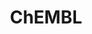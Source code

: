 ---
bigquery: https://console.cloud.google.com/bigquery?p=patents-public-data&d=ebi_chembl&page=dataset
citation: '"The ChEMBL database in 2017." Anna Gaulton, Anne Hersey, Michał Nowotka,
  A Patrícia Bento, Jon Chambers, David Mendez, Prudence Mutowo, Francis Atkinson,
  Louisa J Bellis, Elena Cibrián-Uhalte, Mark Davies, Nathan Dedman, Anneli Karlsson,
  María Paula Magariños, John P Overington, George Papadatos, Ines Smit, Andrew R
  Leach Nucleic acids Research (2017) 45 (Database Issue), D945-D954'
contributors: European Bioinformatics Institute
cost: None
description: ChEMBL Data is a manually curated database of small molecules used in
  drug discovery, including information about existing patented drugs.
documentation: 'schema: https://www.ebi.ac.uk/chembl/db_schema


  '
last_edit: Mon, 04 Apr 2022 19:07:30 GMT
location: https://console.cloud.google.com/marketplace/product/google_patents_public_datasets/chembl
maintained_by: EMBL-EBI, an outstation of European Molecular Biology Laboratory
related_publications: '

  ChEMBL: towards direct deposition of bioassay data.


  Mendez D, Gaulton A, Bento AP, Chambers J, De Veij M, Félix E, Magariños MP, Mosquera
  JF, Mutowo P, Nowotka M, Gordillo-Marañón M, Hunter F, Junco L, Mugumbate G, Rodriguez-Lopez
  M, Atkinson F, Bosc N, Radoux CJ, Segura-Cabrera A, Hersey A, Leach AR.


  — Nucleic Acids Res. 2019; 47(D1):D930-D940. doi: 10.1093/nar/gky1075

  '
schema_fields: '[''assay_class_id'', ''l8'', ''confidence_score'', ''action_type'',
  ''cl_lincs_id'', ''protein_class_desc'', ''previous_company'', ''published_value'',
  ''oc_id'', ''smid'', ''withdrawn_reason'', ''bao_endpoint'', ''isoform'', ''metref_id'',
  ''version'', ''hbd'', ''activity_count'', ''compd_id'', ''max_phase_for_ind'', ''availability_type'',
  ''entity_type'', ''enzyme_tid'', ''lle'', ''usan_year'', ''publication_number'',
  ''molregno'', ''pchembl_value'', ''upper_value'', ''who_name'', ''assay_organism'',
  ''bao_id'', ''cx_logd'', ''level3_description'', ''withdrawn_year'', ''activity_id'',
  ''authors'', ''cell_name'', ''relationship_type'', ''doi'', ''mecref_id'', ''level1_description'',
  ''parent_id'', ''ref_type'', ''l5'', ''label'', ''research_stem'', ''caloha_id'',
  ''potential_duplicate'', ''assay_param_id'', ''downgraded'', ''ddd_admr'', ''prodrug'',
  ''standard_value'', ''doc_type'', ''src_description'', ''domain_id'', ''hbd_lipinski'',
  ''published_units'', ''protein_class_id'', ''alogp'', ''variant_id'', ''site_name'',
  ''black_box_warning'', ''targcomp_id'', ''patent_expire_date'', ''l1'', ''approval_date'',
  ''standard_type'', ''pubmed_id'', ''assay_cell_type'', ''psa'', ''product_id'',
  ''source_domain_id'', ''active_ingredient'', ''alert_set_id'', ''sequence'', ''drug_record_id'',
  ''abstract'', ''class_type'', ''l4'', ''parent_go_id'', ''level1'', ''activity_comment'',
  ''level5'', ''irac_class_id'', ''patent_use_code'', ''helm_notation'', ''binding_site_comment'',
  ''toid'', ''met_conversion'', ''l7'', ''stem'', ''tbl'', ''comp_go_id'', ''parent_type'',
  ''mw_monoisotopic'', ''set_name'', ''domain_type'', ''substrate_record_id'', ''tid_fixed'',
  ''enzyme_name'', ''bei'', ''accession'', ''log_id'', ''src_id'', ''alert_id'', ''compound_key'',
  ''published_relation'', ''drug_product_flag'', ''pathway_id'', ''updated_on'', ''withdrawn_country'',
  ''warning_id'', ''target_type'', ''met_comment'', ''warning_description'', ''natural_product'',
  ''assay_tissue'', ''creation_date'', ''applicant_full_name'', ''hba_lipinski'',
  ''molecular_species'', ''warnref_id'', ''acd_most_bpka'', ''mc_tax_id'', ''journal'',
  ''l3'', ''path'', ''acd_logd'', ''usan_substem'', ''hrac_code'', ''mol_frac_id'',
  ''ref_id'', ''company'', ''actsm_id'', ''level3'', ''acd_logp'', ''assay_tax_id'',
  ''mutation'', ''doc_id'', ''updated_by'', ''assay_strain'', ''chirality'', ''metabolite_record_id'',
  ''cell_source_organism'', ''entity_id'', ''active_molregno'', ''innovator_company'',
  ''title'', ''units'', ''level4_description'', ''ad_type'', ''pref_name'', ''polymer_flag'',
  ''rtb'', ''num_ro5_violations'', ''canonical_smiles'', ''le'', ''src_short_name'',
  ''parenteral'', ''confidence'', ''l2'', ''patent_no'', ''prod_pat_id'', ''status'',
  ''warning_year'', ''irac_code'', ''result_flag'', ''cx_most_apka'', ''warning_type'',
  ''mc_target_type'', ''drug_substance_flag'', ''targrel_id'', ''clo_id'', ''uberon_id'',
  ''mesh_id'', ''heavy_atoms'', ''last_page'', ''component_id'', ''full_molformula'',
  ''orig_description'', ''syn_type'', ''volume'', ''chebi_par_id'', ''chembl_id'',
  ''cidx'', ''first_page'', ''as_id'', ''qudt_units'', ''organism'', ''cpd_str_alert_id'',
  ''frac_class_id'', ''last_active'', ''co_stem_id'', ''bao_format'', ''mol_atc_id'',
  ''dosed_ingredient'', ''text_value'', ''formulation_id'', ''res_stem_id'', ''parameter_type'',
  ''submission_date'', ''class_level'', ''standard_units'', ''species_group_flag'',
  ''short_name'', ''standard_inchi_key'', ''stem_class'', ''met_id'', ''max_phase'',
  ''dosage_form'', ''atc_code'', ''selectivity_comment'', ''parameter_value'', ''direct_interaction'',
  ''sei'', ''stat'', ''first_in_class'', ''idx'', ''sequence_md5sum'', ''tid'', ''subgroup'',
  ''assay_id'', ''related_tid'', ''mw_freebase'', ''description'', ''molecular_mechanism'',
  ''homologue'', ''parent_molregno'', ''delist_flag'', ''name'', ''component_synonym'',
  ''compound_name'', ''cell_ontology_id'', ''who_extra'', ''level2'', ''assay_source'',
  ''mc_target_name'', ''domain_description'', ''efo_term'', ''std_act_id'', ''ingredient'',
  ''molecule_type'', ''definition'', ''indref_id'', ''mc_organism'', ''curation_comment'',
  ''rgid'', ''target_mapping'', ''standard_relation'', ''site_residues'', ''curated_by'',
  ''biocomp_id'', ''comments'', ''full_mwt'', ''aromatic_rings'', ''hrac_class_id'',
  ''usan_stem'', ''ridx'', ''l6'', ''country'', ''usan_stem_definition'', ''alert_name'',
  ''normal_range_min'', ''molsyn_id'', ''mechanism_comment'', ''cx_most_bpka'', ''trade_name'',
  ''db_version'', ''major_class'', ''strength'', ''pathway_key'', ''level2_description'',
  ''assay_type'', ''synonyms'', ''domain_name'', ''ddd_id'', ''predbind_id'', ''end_position'',
  ''standard_flag'', ''start_position'', ''ddd_value'', ''bto_id'', ''warning_country'',
  ''assay_test_type'', ''qed_weighted'', ''tissue_id'', ''molfile'', ''site_id'',
  ''compsyn_id'', ''mechanism_of_action'', ''first_approval'', ''mesh_heading'', ''aidx'',
  ''mc_target_accession'', ''standard_upper_value'', ''source'', ''acd_most_apka'',
  ''target_desc'', ''ap_id'', ''disease_efficacy'', ''comp_class_id'', ''relationship'',
  ''record_id'', ''relation'', ''ro3_pass'', ''job_id'', ''normal_range_max'', ''route'',
  ''efo_id'', ''usan_stem_id'', ''mol_irac_id'', ''uo_units'', ''prediction_method'',
  ''drugind_id'', ''assay_subcellular_fraction'', ''aspect'', ''src_assay_id'', ''withdrawn_class'',
  ''patent_id'', ''standard_text_value'', ''year'', ''src_compound_id'', ''component_type'',
  ''num_lipinski_ro5_violations'', ''inorganic_flag'', ''published_type'', ''smarts'',
  ''sitecomp_id'', ''tax_id'', ''num_alerts'', ''topical'', ''ref_url'', ''go_id'',
  ''protclasssyn_id'', ''mec_id'', ''standard_inchi'', ''value'', ''ddd_comment'',
  ''nda_type'', ''structure_type'', ''cx_logp'', ''data_validity_comment'', ''level4'',
  ''frac_code'', ''issue'', ''cellosaurus_id'', ''hba'', ''warning_class'', ''priority'',
  ''ass_cls_map_id'', ''ddd_units'', ''cell_source_tissue'', ''protein_class_synonym'',
  ''assay_desc'', ''relationship_desc'', ''cell_description'', ''assay_category'',
  ''therapeutic_flag'', ''mol_hrac_id'', ''cell_id'', ''annotation'', ''cell_source_tax_id'',
  ''db_source'', ''type'', ''indication_class'', ''withdrawn_flag'', ''oral'']'
shortname: chembl
tags:
- biotechnology
- health
- chemical
- bioinformatics
- medical
terms_of_use: CC BY-SA 3.0
title: ChEMBL
uuid: e232a192-965c-4ec9-904c-155b6dfe56c5
---
